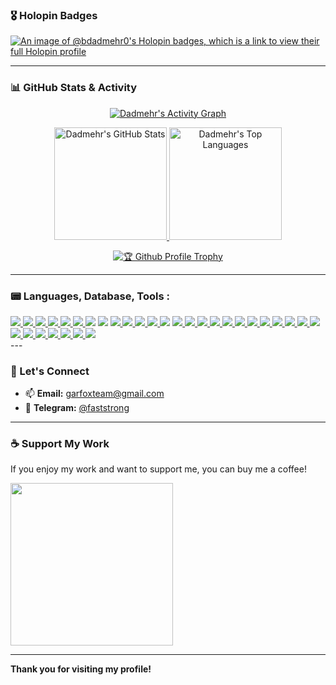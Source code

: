### 🎖️ Holopin Badges

<a href="https://holopin.io/@bdadmehr0">
  <img src="https://holopin.me/bdadmehr0" alt="An image of @bdadmehr0's Holopin badges, which is a link to view their full Holopin profile"/>
</a>

---

### 📊 GitHub Stats & Activity

<p align="center">
  <a href="https://github.com/ashutosh00710/github-readme-activity-graph">
    <img src="https://github-readme-activity-graph.vercel.app/graph?username=BDadmehr0&theme=github-compact" alt="Dadmehr's Activity Graph"/>
  </a>
</p>

<p align="center">
  <a href="https://github.com/anuraghazra/github-readme-stats">
    <img height="180" src="https://github-readme-stats.vercel.app/api?username=BDadmehr0&theme=dark&show_icons=true" alt="Dadmehr's GitHub Stats"/>
  </a>
  <a href="https://github.com/anuraghazra/convoychat">
    <img height="180" src="https://github-readme-stats.vercel.app/api/top-langs?username=BDadmehr0&layout=compact&langs_count=8&card_width=320&theme=dark" alt="Dadmehr's Top Languages"/>
  </a>
</p>

<p align="center">
  <a href="https://github.com/ryo-ma/github-profile-trophy">
    <img src="https://github-profile-trophy.vercel.app/?username=BDadmehr0&column=6&theme=gruvbox&no-frame=true&rank=AAA,AA,S,SS,SSS,SECRET" alt="🏆 Github Profile Trophy"/>
  </a>
</p>

---

### 📟 Languages, Database, Tools :
<div>
  <a href="https://python.org">
    <img src="https://skillicons.dev/icons?i=python" />
  </a>
  <a href="https://go.dev">
    <img src="https://skillicons.dev/icons?i=go" />
  </a>
  <a href="https://lua.org">
    <img src="https://skillicons.dev/icons?i=lua" />
  </a>
  <a href="https://nodejs.org">
    <img src="https://skillicons.dev/icons?i=nodejs" />
  </a>
  <a href="https://javascript.com">
    <img src="https://skillicons.dev/icons?i=js" />
  </a>
  <a href="https://typescriptlang.org">
    <img src="https://skillicons.dev/icons?i=ts" />
  </a>
  <img src="https://skillicons.dev/icons?i=html" />
  <img src="https://skillicons.dev/icons?i=css" />
  <a href="https://getbootstrap.com">
    <img src="https://skillicons.dev/icons?i=bootstrap" >
  </a>
  <a href="https://htmx.org">
    <img src="https://skillicons.dev/icons?i=htmx" />
  </a>
  <a href="https://fastapi.tiangolo.com">
    <img src="https://skillicons.dev/icons?i=fastapi" />
  </a>
  <a href="https://flask.palletsprojects.com">
    <img src="https://skillicons.dev/icons?i=flask" />
  </a>
  <img src="https://skillicons.dev/icons?i=regex" />
  <a href="https://lesscss.org">
    <img src="https://skillicons.dev/icons?i=less" />
  </a>
  <a href="https://redis.io">
    <img src="https://skillicons.dev/icons?i=redis" />
  </a>
  <a href="https://mongodb.com">
    <img src="https://skillicons.dev/icons?i=mongodb" />
  </a>
  <a href="https://postgresql.org">
    <img src="https://skillicons.dev/icons?i=postgres" />
  </a>
  <a href="https://mysql.com">
    <img src="https://skillicons.dev/icons?i=mysql" />
  </a>
  <a href="https://sqlite.org">
    <img src="https://skillicons.dev/icons?i=sqlite" />
  </a>
  <a href="https://git-scm.com">
    <img src="https://skillicons.dev/icons?i=git" />
  </a>
  <a href="https://github.com">
    <img src="https://skillicons.dev/icons?i=github" />
  </a>
  <a href="https://gitlab.com">
    <img src="https://skillicons.dev/icons?i=gitlab" />
  </a>
  <a href="https://docker.com">
    <img src="https://skillicons.dev/icons?i=docker" />
  </a>
  <a href="https://kafka.apache.org">
    <img src="https://skillicons.dev/icons?i=kafka" />
  </a>
  <a href="https://nginx.org">
    <img src="https://skillicons.dev/icons?i=nginx" />
  </a>
  <a href="https://cloudflare.com">
    <img src="https://skillicons.dev/icons?i=cloudflare" />
  </a>
  <a href="https://linux.org">
    <img src="https://skillicons.dev/icons?i=linux" />
  </a>
  <a href="https://kali.org/">
    <img src="https://skillicons.dev/icons?i=kali" />
  </a>
  <a href="https://archlinux.org">
    <img src="https://skillicons.dev/icons?i=arch" />
  </a>
  <a href="https://bash.com">
    <img src="https://skillicons.dev/icons?i=bash" />
  </a>
  <a href="https://vim.org">
    <img src="https://skillicons.dev/icons?i=vim" />
  </a>
  <a href="https://code.visualstudio.com">
    <img src="https://skillicons.dev/icons?i=vscode" />
  </a>
</div>
---

### 🤝 Let's Connect

- 📫 **Email:** [garfoxteam@gmail.com](mailto:garfoxteam@gmail.com)
- 🚀 **Telegram:** [@faststrong](https://t.me/faststrong)

---

### ☕ Support My Work

If you enjoy my work and want to support me, you can buy me a coffee!

<a href="http://www.coffeete.ir/dadmehr">
       <img src="http://www.coffeete.ir/images/buttons/lemonchiffon.png" style="width:260px;" />
</a>

---

**Thank you for visiting my profile!**
